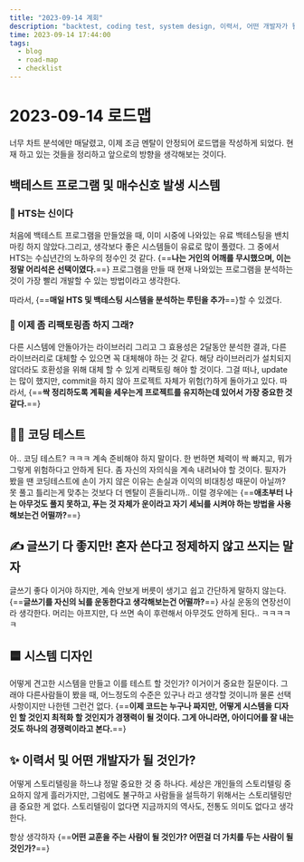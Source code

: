 ```yaml
---
title: "2023-09-14 계회"
description: "backtest, coding test, system design, 이력서, 어떤 개발자가 될 것인지"
time: 2023-09-14 17:44:00
tags:
  - blog
  - road-map
  - checklist
---
```


# 2023-09-14 로드맵

너무 차트 분석에만 매달렸고, 이제 조금 멘탈이 안정되어 로드맵을 작성하게 되었다. 현재 하고 있는 것들을 정리하고 앞으로의 방향을 생각해보는 것이다.

## 백테스트 프로그램 및 매수신호 발생 시스템

### 🙏 HTS는 신이다

처음에 백테스트 프로그램을 만들었을 때, 이미 시중에 나와있는 유료 백테스팅을 밴치마킹 하지 않았다.그리고, 생각보다 좋은 시스템들이 유료로 많이 풀렸다. 그 중에서 HTS는 수십년간의 노하우의 정수인 것 같다. {==**나는 거인의 어깨를 무시했으며, 이는 정말 어리석은 선택이였다.**==} 프로그램을 만들 때 현재 나와있는 프로그램을 분석하는 것이 가장 빨리 개발할 수 있는 방법이라고 생각한다.

따라서, {==**매일 HTS 및 백테스팅 시스템을 분석하는 루틴을 추가**==}할 수 있겠다.

### 🧹 이제 좀 리팩토링좀 하지 그래?

다른 시스템에 안돌아가는 라이브러리 그리고 그 효용성은 2달동안 분석한 결과, 다른 라이브러리로 대체할 수 있으면 꼭 대체해야 하는 것 같다. 해당 라이브러리가 설치되지 않더라도 호환성을 위해 대체 할 수 있게 리팩토링 해야 할 것이다. 그걸 떠나, update는 많이 했지만, commit을 하지 않아 프로젝트 자체가 위험(?)하게 돌아가고 있다. 따라서, {==**싹 정리하도록 계획을 세우는게 프로젝트를 유지하는데 있어서 가장 중요한 것 같다.**==}

## 👨‍💻 코딩 테스트

아.. 코딩 테스트? ㅋㅋㅋ 계속 준비해야 하지 말이다. 한 번하면 체력이 싹 빠지고, 뭐가 그렇게 위험하다고 안하게 된다. 좀 자신의 자의식을 계속 내려놔야 할 것이다. 필자가 봤을 땐 코딩테스트에 손이 가지 않은 이유는 손실과 이익의 비대칭성 때문이 아닐까? 못 풀고 틀리는게 맞추는 것보다 더 멘탈이 흔들리니까.. 이럴 경우에는 {==**애초부터 나는 아무것도 풀지 못하고, 푸는 것 자체가 운이라고 자기 세뇌를 시켜야 하는 방법을 사용해보는건 어떨까?**==}

## ✍️ 글쓰기 다 좋지만! 혼자 쓴다고 정제하지 않고 쓰지는 말자

글쓰기 좋다 이거야 하지만, 계속 안보게 버릇이 생기고 쉽고 간단하게 말하지 않는다. {==**글쓰기를 자신의 뇌를 운동한다고 생각해보는건 어떨까?**==} 사실 운동의 연장선이라 생각한다. 머리는 아프지만, 다 쓰면 속이 후련해서 아무것도 안하게 된다.. ㅋㅋㅋㅋㅋ

## 🟦 시스템 디자인

어떻게 견고한 시스템을 만들고 이를 테스트 할 것인가? 이거이거 중요한 질문이다. 그래야 다른사람들이 봤을 때, 어느정도의 수준은 있구나 라고 생각할 것이니까 물론 선택사항이지만 나한텐 그런건 없다. {==**이제 코드는 누구나 짜지만, 어떻게 시스템을 디자인 할 것인지 최적화 할 것인지가 경쟁력이 될 것이다. 그게 아니라면, 아이디어를 잘 내는 것도 하나의 경쟁력이라고 본다.**==}

## ✨ 이력서 및 어떤 개발자가 될 것인가?

어떻게 스토리텔링을 하느냐 정말 중요한 것 중 하나다. 세상은 개인들의 스토리텔링 중요하지 않게 흘러가지만, 그럼에도 불구하고 사람들을 설득하기 위해서는 스토리텔링만큼 중요한 게 없다. 스토리텔링이 없다면 지금까지의 역사도, 전통도 의미도 없다고 생각한다. 

항상 생각하자 {==**어떤 교훈을 주는 사람이 될 것인가? 어떤걸 더 가치를 두는 사람이 될 것인가?**==}

